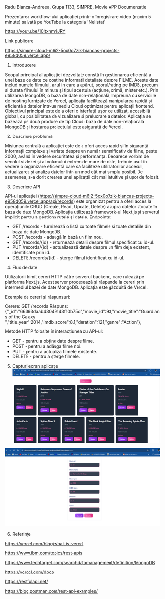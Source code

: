 Radu Bianca-Andreea, Grupa 1133, SIMPRE, Movie APP
Documentație 

Prezentarea workflow-ului aplicației printr-o înregistrare video (maxim 5 minute) salvată pe YouTube la categoria 'Nelistat' 

https://youtu.be/10ltxnm4JRY

Link publicare

https://simpre-cloud-m6i2-5ox0o7zik-biancas-projects-e958d059.vercel.app/

1. Introducere 

Scopul principal al aplicației dezvoltate constă în gestionarea eficientă a unei baze de date ce conține informații detaliate despre FILME. Aceste date includ numele filmului, anul in care a apărut, scorul/rating pe IMDB, precum si durata filmului în minute și tipul acestuia (acțiune, crimă, mister etc.). Prin utilizarea MongoDB, o bază de date non-relațională, împreună cu serviciile de hosting furnizate de Vercel, aplicația facilitează manipularea rapidă și eficientă a datelor într-un mediu Cloud optimizat pentru aplicații frontend. Obiectivul principal este de a oferi o interfață ușor de utilizat, accesibilă global, cu posibilitatea de vizualizare și prelucrare a datelor. Aplicația se bazează pe două produse de tip Cloud: baza de date non-relațională MongoDB și hostarea proiectului este asigurată de Vercel.

2.  Descriere problemă 

 Misiunea centrală a aplicației este de a oferi acces rapid și în siguranță informații complexe și variate despre un număr semnificativ de filme, peste 2000, având în vedere securitatea și performanța. Deoarece vorbim de secolul viztezei și al volumului extrem de mare de date, trebuie avut în vedere o organizare eficientă care să faciliteze utilizatorilor accesul, actualizarea și analiza datelor într-un mod cât mai simplu posibil. De asemenea, s-a dorit crearea unei aplicațtii cât mai intuitive și ușor de folosit.

3. Descriere API 

API-ul aplicației (https://simpre-cloud-m6i2-5ox0o7zik-biancas-projects-e958d059.vercel.app/api/records) este organizat pentru a oferi acces la operațiunile CRUD (Create, Read, Update, Delete) asupra datelor stocate în baza de date MongoDB. Aplicația utilizează framework-ul Next.js și serverul implicit pentru a gestiona rutele și datele.
 Endpoints:
- GET /records - furnizează o listă cu toate filmele si toate detaliile din baza de date MongoDB.
- POST /records - adaugă în bază un film nou.
- GET /records/{id} - returnează detalii despre filmul specificat cu id-ul.
- PUT /records/{id} - actualizează datele despre un film deja existent, identificate prin id.
- DELETE /records/{id} - șterge filmul identificat cu id-ul.

4. Flux de date 

 Utilizatorii trimit cereri HTTP către serverul backend, care rulează pe platforma Next.js. Acest server procesează și răspunde la cereri prin intermediul bazei de date MongoDB. Aplicația este găzduită de Vercel.

Exemple de cereri și răspunsuri:

Cerere: GET /records 
Răspuns:
{"_id":"66393daab43049143f10b75d","movie_id":93,"movie_title":"Guardians of the Galaxy ","title_year":2014,"imdb_score":8.1,"duration":121,"genre":"Action"},

Metode HTTP folosite în interacțiunea cu API-ul:
- GET - pentru a obține date despre filme.
- POST - pentru a adăuga filme noi.
- PUT - pentru a actualiza filmele existente.
- DELETE - pentru a șterge filmele.

5. Capturi ecran aplicație 
![alt text](image-3.png)

![alt text](image-4.png)

6. Referințe

https://vercel.com/blog/what-is-vercel

https://www.ibm.com/topics/rest-apis

https://www.techtarget.com/searchdatamanagement/definition/MongoDB

https://vercel.com/docs

https://restfulapi.net/

https://blog.postman.com/rest-api-examples/





